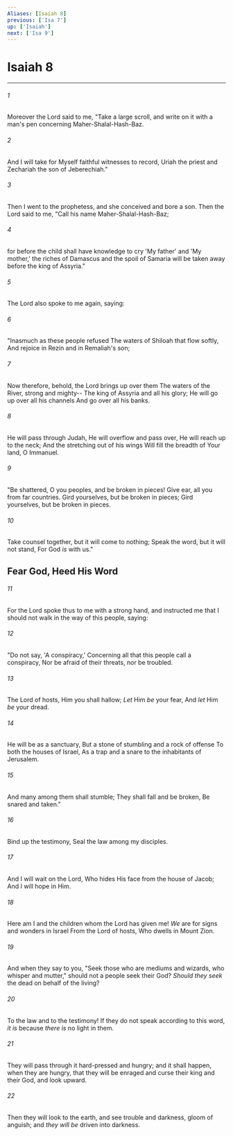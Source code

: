 ```yaml
---
Aliases: [Isaiah 8]
previous: ['Isa 7']
up: ['Isaiah']
next: ['Isa 9']
---
```

# Isaiah 8

***


###### 1 
Moreover the Lord said to me, "Take a large scroll, and write on it with a man's pen concerning Maher-Shalal-Hash-Baz. 

###### 2 
And I will take for Myself faithful witnesses to record, Uriah the priest and Zechariah the son of Jeberechiah." 

###### 3 
Then I went to the prophetess, and she conceived and bore a son. Then the Lord said to me, "Call his name Maher-Shalal-Hash-Baz; 

###### 4 
for before the child shall have knowledge to cry 'My father' and 'My mother,' the riches of Damascus and the spoil of Samaria will be taken away before the king of Assyria." 

###### 5 
The Lord also spoke to me again, saying: 

###### 6 
"Inasmuch as these people refused The waters of Shiloah that flow softly, And rejoice in Rezin and in Remaliah's son; 

###### 7 
Now therefore, behold, the Lord brings up over them The waters of the River, strong and mighty-- The king of Assyria and all his glory; He will go up over all his channels And go over all his banks. 

###### 8 
He will pass through Judah, He will overflow and pass over, He will reach up to the neck; And the stretching out of his wings Will fill the breadth of Your land, O Immanuel. 

###### 9 
"Be shattered, O you peoples, and be broken in pieces! Give ear, all you from far countries. Gird yourselves, but be broken in pieces; Gird yourselves, but be broken in pieces. 

###### 10 
Take counsel together, but it will come to nothing; Speak the word, but it will not stand, For God _is_ with us." 

## Fear God, Heed His Word 

###### 11 
For the Lord spoke thus to me with a strong hand, and instructed me that I should not walk in the way of this people, saying: 

###### 12 
"Do not say, 'A conspiracy,' Concerning all that this people call a conspiracy, Nor be afraid of their threats, nor be troubled. 

###### 13 
The Lord of hosts, Him you shall hallow; _Let_ Him _be_ your fear, And _let_ Him _be_ your dread. 

###### 14 
He will be as a sanctuary, But a stone of stumbling and a rock of offense To both the houses of Israel, As a trap and a snare to the inhabitants of Jerusalem. 

###### 15 
And many among them shall stumble; They shall fall and be broken, Be snared and taken." 

###### 16 
Bind up the testimony, Seal the law among my disciples. 

###### 17 
And I will wait on the Lord, Who hides His face from the house of Jacob; And I will hope in Him. 

###### 18 
Here am I and the children whom the Lord has given me! _We_ are for signs and wonders in Israel From the Lord of hosts, Who dwells in Mount Zion. 

###### 19 
And when they say to you, "Seek those who are mediums and wizards, who whisper and mutter," should not a people seek their God? _Should they_ _seek_ the dead on behalf of the living? 

###### 20 
To the law and to the testimony! If they do not speak according to this word, _it is_ because _there_ _is_ no light in them. 

###### 21 
They will pass through it hard-pressed and hungry; and it shall happen, when they are hungry, that they will be enraged and curse their king and their God, and look upward. 

###### 22 
Then they will look to the earth, and see trouble and darkness, gloom of anguish; and _they will be_ driven into darkness.
